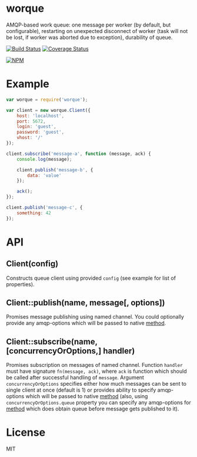 # worque

AMQP-based work queue: one message per worker (by default, but configurable), restarting on unexpected disconnect of worker (task will not be lost, if worker was aborted due to exception), durability of queue.

[![Build Status](https://secure.travis-ci.org/titarenko/worque.png?branch=master)](https://travis-ci.org/titarenko/worque) [![Coverage Status](https://coveralls.io/repos/titarenko/worque/badge.png)](https://coveralls.io/r/titarenko/worque)

[![NPM](https://nodei.co/npm/worque.png?downloads=true&stars=true)](https://nodei.co/npm/worque/)

# Example

```js
var worque = require('worque');

var client = new worque.Client({
	host: 'localhost',
	port: 5672,
	login: 'guest',
	password: 'guest',
	vhost: '/'
});

client.subscribe('message-a', function (message, ack) {
	console.log(message);

	client.publish('message-b', {
		data: 'value'
	});

	ack();
});

client.publish('message-c', {
	something: 42
});
```

# API

## Client(config)

Constructs queue client using provided `config` (see example for list of properties).

## Client::publish(name, message[, options])

Promises message publishing using named channel. You could optionally provide any amqp-options which will be passed to native [method](https://github.com/postwait/node-amqp#connectionpublishroutingkey-body-options-callback).

## Client::subscribe(name, [concurrencyOrOptions,] handler)

Promises subscription on messages of named channel. Function `handler` must have signature `fn(message, ack)`, where `ack` is function which should be called after successful handling of `message`. Argument `concurrencyOrOptions` specifies either how much messages can be sent to single client at once (default is 1) or provides ability to specify amqp-options which will be passed to native [method](https://github.com/postwait/node-amqp#queuesubscribeoptions-listener) (also, using `concurrencyOrOptions.queue` property you can specify any amqp-options for [method](https://github.com/postwait/node-amqp#connectionqueuename-options-opencallback) which does obtain queue before message gets published to it).

# License

MIT
